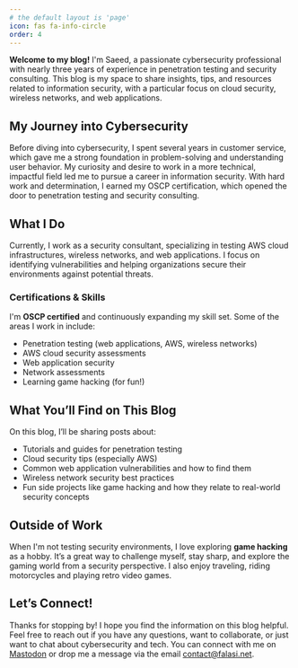 ```yaml
---
# the default layout is 'page'
icon: fas fa-info-circle
order: 4
---
```



**Welcome to my blog!** I'm Saeed, a passionate cybersecurity professional with nearly three years of experience in penetration testing and security consulting. This blog is my space to share insights, tips, and resources related to information security, with a particular focus on cloud security, wireless networks, and web applications.

## My Journey into Cybersecurity

Before diving into cybersecurity, I spent several years in customer service, which gave me a strong foundation in problem-solving and understanding user behavior. My curiosity and desire to work in a more technical, impactful field led me to pursue a career in information security. With hard work and determination, I earned my OSCP certification, which opened the door to penetration testing and security consulting.

## What I Do

Currently, I work as a security consultant, specializing in testing AWS cloud infrastructures, wireless networks, and web applications. I focus on identifying vulnerabilities and helping organizations secure their environments against potential threats.

### Certifications & Skills

I'm **OSCP certified** and continuously expanding my skill set. Some of the areas I work in include:

- Penetration testing (web applications, AWS, wireless networks)
- AWS cloud security assessments
- Web application security
- Network assessments
- Learning game hacking (for fun!)

## What You’ll Find on This Blog

On this blog, I’ll be sharing posts about:

- Tutorials and guides for penetration testing
- Cloud security tips (especially AWS)
- Common web application vulnerabilities and how to find them
- Wireless network security best practices
- Fun side projects like game hacking and how they relate to real-world security concepts

## Outside of Work

When I'm not testing security environments, I love exploring **game hacking** as a hobby. It’s a great way to challenge myself, stay sharp, and explore the gaming world from a security perspective. I also enjoy traveling, riding motorcycles and playing retro video games.

## Let’s Connect!

Thanks for stopping by! I hope you find the information on this blog helpful. Feel free to reach out if you have any questions, want to collaborate, or just want to chat about cybersecurity and tech. You can connect with me on [Mastodon](https://infosec.exchange/@falasi) or drop me a message via the email contact@falasi.net.

